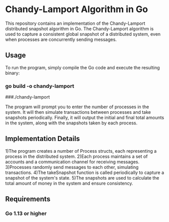 # Chandy-Lamport Algorithm in Go

This repository contains an implementation of the Chandy-Lamport distributed snapshot algorithm in Go. The Chandy-Lamport algorithm is used to capture a consistent global snapshot of a distributed system, even when processes are concurrently sending messages.

## Usage

To run the program, simply compile the Go code and execute the resulting binary: 

### go build -o chandy-lamport
###./chandy-lamport

The program will prompt you to enter the number of processes in the system. It will then simulate transactions between processes and take snapshots periodically. Finally, it will output the initial and final total amounts in the system, along with the snapshots taken by each process.

## Implementation Details

1)The program creates a number of Process structs, each representing a process in the distributed system.
2)Each process maintains a set of accounts and a communication channel for receiving messages.
3)Processes randomly send messages to each other, simulating transactions.
4)The takeSnapshot function is called periodically to capture a snapshot of the system's state.
5)The snapshots are used to calculate the total amount of money in the system and ensure consistency.

## Requirements

### Go 1.13 or higher
